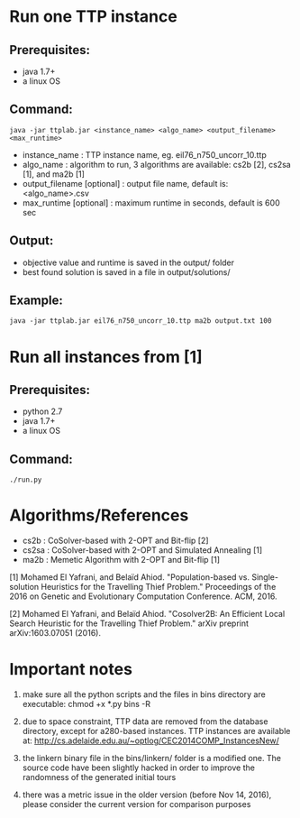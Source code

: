 # Run one TTP instance

## Prerequisites:
- java 1.7+
- a linux OS

## Command:
    java -jar ttplab.jar <instance_name> <algo_name> <output_filename> <max_runtime>

- instance_name : TTP instance name, eg. eil76_n750_uncorr_10.ttp
- algo_name : algorithm to run, 3 algorithms are available: cs2b [2], cs2sa [1], and ma2b [1]
- output_filename [optional] : output file name, default is: <algo_name>.csv
- max_runtime [optional] : maximum runtime in seconds, default is 600 sec

## Output:
- objective value and runtime is saved in the output/ folder
- best found solution is saved in a file in output/solutions/

## Example:
    java -jar ttplab.jar eil76_n750_uncorr_10.ttp ma2b output.txt 100


# Run all instances from [1]

## Prerequisites:
- python 2.7
- java 1.7+
- a linux OS

## Command:
    ./run.py


# Algorithms/References

- cs2b  : CoSolver-based with 2-OPT and Bit-flip [2]
- cs2sa : CoSolver-based with 2-OPT and Simulated Annealing [1]
- ma2b  : Memetic Algorithm with 2-OPT and Bit-flip [1]

[1] Mohamed El Yafrani, and Belaïd Ahiod. "Population-based vs. Single-solution Heuristics for the Travelling Thief Problem." Proceedings of the 2016 on Genetic and Evolutionary Computation Conference. ACM, 2016.

[2] Mohamed El Yafrani, and Belaïd Ahiod. "Cosolver2B: An Efficient Local Search Heuristic for the Travelling Thief Problem." arXiv preprint arXiv:1603.07051 (2016).


# Important notes

1. make sure all the python scripts and the files in bins directory are executable:
   chmod +x *.py bins -R

2. due to space constraint, TTP data are removed from the database directory,
   except for a280-based instances. TTP instances are available at:
   http://cs.adelaide.edu.au/~optlog/CEC2014COMP_InstancesNew/

3. the linkern binary file in the bins/linkern/ folder is a modified one.
   The source code have been slightly hacked in order to improve the randomness of
   the generated initial tours

4. there was a metric issue in the older version (before Nov 14, 2016), please consider the current version for comparison purposes
